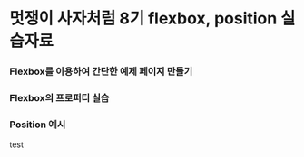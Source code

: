 # 멋쟁이 사자처럼 8기 flexbox, position 실습자료

### Flexbox를 이용하여 간단한 예제 페이지 만들기
### Flexbox의 프로퍼티 실습
### Position 예시
test
